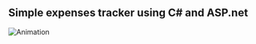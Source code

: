 <h2>Simple expenses tracker using C# and ASP.net</h2>

![Animation](https://github.com/sdeleppo/ExpenseTracker-C-ASP.net/assets/76185704/daf04668-3f93-4a4f-92df-144ff2257fad)
